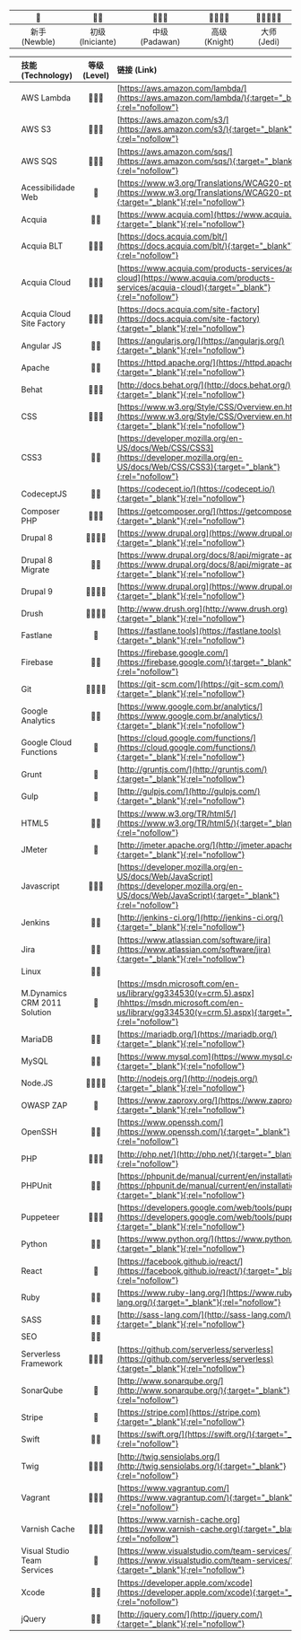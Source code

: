 
| 🌟 | 🌟🌟 | 🌟🌟🌟 | 🌟🌟🌟🌟 | 🌟🌟🌟🌟🌟 |
| :--: | :--: | :--: | :--: | :--: |
| 新手 (Newble) | 初级 (Iniciante) | 中级 (Padawan) | 高级 (Knight) | 大师 (Jedi) |

|  | 技能 (Technology) | 等级 (Level) | 链接 (Link) |
| :-: | :-- | :--: | :-- |
| ![](/assets/img/icon/aws_lambda.png) | AWS Lambda | 🌟🌟🌟 | [https://aws.amazon.com/lambda/](https://aws.amazon.com/lambda/){:target="_blank"}{:rel="nofollow"} |
| ![](/assets/img/icon/aws_s3.png) | AWS S3 | 🌟🌟🌟 | [https://aws.amazon.com/s3/](https://aws.amazon.com/s3/){:target="_blank"}{:rel="nofollow"} |
| ![](/assets/img/icon/aws_sqs.png) | AWS SQS | 🌟🌟🌟 | [https://aws.amazon.com/sqs/](https://aws.amazon.com/sqs/){:target="_blank"}{:rel="nofollow"} |
| ![](/assets/img/icon/acessibilidade_web.png) | Acessibilidade Web | 🌟 | [https://www.w3.org/Translations/WCAG20-pt-PT/](https://www.w3.org/Translations/WCAG20-pt-PT/){:target="_blank"}{:rel="nofollow"} |
| ![](/assets/img/icon/acquia.png) | Acquia | 🌟🌟 | [https://www.acquia.com](https://www.acquia.com){:target="_blank"}{:rel="nofollow"} |
| ![](/assets/img/icon/acquia_blt.png) | Acquia BLT | 🌟🌟🌟 | [https://docs.acquia.com/blt/](https://docs.acquia.com/blt/){:target="_blank"}{:rel="nofollow"} |
| ![](/assets/img/icon/acquia_cloud.png) | Acquia Cloud | 🌟🌟🌟 | [https://www.acquia.com/products-services/acquia-cloud](https://www.acquia.com/products-services/acquia-cloud){:target="_blank"}{:rel="nofollow"} |
| ![](/assets/img/icon/acquia_cloud_site_factory.png) | Acquia Cloud Site Factory | 🌟🌟🌟 | [https://docs.acquia.com/site-factory](https://docs.acquia.com/site-factory){:target="_blank"}{:rel="nofollow"} |
| ![](/assets/img/icon/angular.png) | Angular JS | 🌟🌟 | [https://angularjs.org/](https://angularjs.org/){:target="_blank"}{:rel="nofollow"} |
| ![](/assets/img/icon/apache.png) | Apache | 🌟🌟 | [https://httpd.apache.org/](https://httpd.apache.org/){:target="_blank"}{:rel="nofollow"} |
| ![](/assets/img/icon/behat.png) | Behat | 🌟🌟🌟 | [http://docs.behat.org/](http://docs.behat.org/){:target="_blank"}{:rel="nofollow"} |
| ![](/assets/img/icon/css.png) | CSS | 🌟🌟🌟 | [https://www.w3.org/Style/CSS/Overview.en.html](https://www.w3.org/Style/CSS/Overview.en.html){:target="_blank"}{:rel="nofollow"} |
| ![](/assets/img/icon/css3.png) | CSS3 | 🌟🌟 | [https://developer.mozilla.org/en-US/docs/Web/CSS/CSS3](https://developer.mozilla.org/en-US/docs/Web/CSS/CSS3){:target="_blank"}{:rel="nofollow"} |
| ![](/assets/img/icon/codeceptjs.png) | CodeceptJS | 🌟🌟 | [https://codecept.io/](https://codecept.io/){:target="_blank"}{:rel="nofollow"} |
| ![](/assets/img/icon/composer_php.png) | Composer PHP | 🌟🌟🌟 | [https://getcomposer.org/](https://getcomposer.org/){:target="_blank"}{:rel="nofollow"} |
| ![](/assets/img/icon/drupal_8.png) | Drupal 8 | 🌟🌟🌟🌟 | [https://www.drupal.org](https://www.drupal.org){:target="_blank"}{:rel="nofollow"} |
| ![](/assets/img/icon/placeholder.png) | Drupal 8 Migrate | 🌟🌟 | [https://www.drupal.org/docs/8/api/migrate-api](https://www.drupal.org/docs/8/api/migrate-api){:target="_blank"}{:rel="nofollow"} |
| ![](/assets/img/icon/placeholder.png) | Drupal 9 | 🌟🌟🌟🌟 | [https://www.drupal.org](https://www.drupal.org){:target="_blank"}{:rel="nofollow"} |
| ![](/assets/img/icon/drush.png) | Drush | 🌟🌟🌟🌟 | [http://www.drush.org](http://www.drush.org){:target="_blank"}{:rel="nofollow"} |
| ![](/assets/img/icon/fastlane.png) | Fastlane | 🌟 | [https://fastlane.tools](https://fastlane.tools){:target="_blank"}{:rel="nofollow"} |
| ![](/assets/img/icon/firebase.png) | Firebase | 🌟🌟 | [https://firebase.google.com/](https://firebase.google.com/){:target="_blank"}{:rel="nofollow"} |
| ![](/assets/img/icon/git.png) | Git | 🌟🌟🌟🌟 | [https://git-scm.com/](https://git-scm.com/){:target="_blank"}{:rel="nofollow"} |
| ![](/assets/img/icon/google_analytics.png) | Google Analytics | 🌟🌟 | [https://www.google.com.br/analytics/](https://www.google.com.br/analytics/){:target="_blank"}{:rel="nofollow"} |
| ![](/assets/img/icon/google_cloud_functions.png) | Google Cloud Functions | 🌟 | [https://cloud.google.com/functions/](https://cloud.google.com/functions/){:target="_blank"}{:rel="nofollow"} |
| ![](/assets/img/icon/grunt.png) | Grunt | 🌟 | [http://gruntjs.com/](http://gruntjs.com/){:target="_blank"}{:rel="nofollow"} |
| ![](/assets/img/icon/gulp.png) | Gulp | 🌟 | [http://gulpjs.com/](http://gulpjs.com/){:target="_blank"}{:rel="nofollow"} |
| ![](/assets/img/icon/html5.png) | HTML5 | 🌟🌟 | [https://www.w3.org/TR/html5/](https://www.w3.org/TR/html5/){:target="_blank"}{:rel="nofollow"} |
| ![](/assets/img/icon/jmeter.png) | JMeter | 🌟 | [http://jmeter.apache.org/](http://jmeter.apache.org/){:target="_blank"}{:rel="nofollow"} |
| ![](/assets/img/icon/javascript.png) | Javascript | 🌟🌟🌟 | [https://developer.mozilla.org/en-US/docs/Web/JavaScript](https://developer.mozilla.org/en-US/docs/Web/JavaScript){:target="_blank"}{:rel="nofollow"} |
| ![](/assets/img/icon/jenkins.png) | Jenkins | 🌟🌟 | [http://jenkins-ci.org/](http://jenkins-ci.org/){:target="_blank"}{:rel="nofollow"} |
| ![](/assets/img/icon/jira.png) | Jira | 🌟🌟 | [https://www.atlassian.com/software/jira](https://www.atlassian.com/software/jira){:target="_blank"}{:rel="nofollow"} |
| ![](/assets/img/icon/linux.png) | Linux | 🌟🌟 | |
| ![](/assets/img/icon/mdynamics_crm_2011_solution.png) | M.Dynamics CRM 2011 Solution | 🌟 | [https://msdn.microsoft.com/en-us/library/gg334530(v=crm.5).aspx](hhttps://msdn.microsoft.com/en-us/library/gg334530(v=crm.5).aspx){:target="_blank"}{:rel="nofollow"} |
| ![](/assets/img/icon/mariadb.png) | MariaDB | 🌟🌟 | [https://mariadb.org/](https://mariadb.org/){:target="_blank"}{:rel="nofollow"} |
| ![](/assets/img/icon/mysql.png) | MySQL | 🌟🌟 | [https://www.mysql.com](https://www.mysql.com){:target="_blank"}{:rel="nofollow"} |
| ![](/assets/img/icon/nodejs.png) | Node.JS | 🌟🌟🌟🌟 | [http://nodejs.org/](http://nodejs.org/){:target="_blank"}{:rel="nofollow"} |
| ![](/assets/img/icon/owasp_zap.png) | OWASP ZAP | 🌟 | [https://www.zaproxy.org/](https://www.zaproxy.org/){:target="_blank"}{:rel="nofollow"} |
| ![](/assets/img/icon/openssh.png) | OpenSSH | 🌟🌟 | [https://www.openssh.com/](https://www.openssh.com/){:target="_blank"}{:rel="nofollow"} |
| ![](/assets/img/icon/php.png) | PHP | 🌟🌟🌟 | [http://php.net/](http://php.net/){:target="_blank"}{:rel="nofollow"} |
| ![](/assets/img/icon/phpunit.png) | PHPUnit | 🌟🌟 | [https://phpunit.de/manual/current/en/installation.html](https://phpunit.de/manual/current/en/installation.html){:target="_blank"}{:rel="nofollow"} |
| ![](/assets/img/icon/puppeteer.png) | Puppeteer | 🌟🌟🌟 | [https://developers.google.com/web/tools/puppeteer/](https://developers.google.com/web/tools/puppeteer/){:target="_blank"}{:rel="nofollow"} |
| ![](/assets/img/icon/python.png) | Python | 🌟🌟 | [https://www.python.org/](https://www.python.org/){:target="_blank"}{:rel="nofollow"} |
| ![](/assets/img/icon/react.png) | React | 🌟 | [https://facebook.github.io/react/](https://facebook.github.io/react/){:target="_blank"}{:rel="nofollow"} |
| ![](/assets/img/icon/ruby.png) | Ruby | 🌟🌟 | [https://www.ruby-lang.org/](https://www.ruby-lang.org/){:target="_blank"}{:rel="nofollow"} |
| ![](/assets/img/icon/sass.png) | SASS | 🌟🌟 | [http://sass-lang.com/](http://sass-lang.com/){:target="_blank"}{:rel="nofollow"} |
| ![](/assets/img/icon/placeholder.png) | SEO | 🌟🌟 | |
| ![](/assets/img/icon/serverless_framework.png) | Serverless Framework | 🌟🌟🌟 | [https://github.com/serverless/serverless](https://github.com/serverless/serverless){:target="_blank"}{:rel="nofollow"} |
| ![](/assets/img/icon/sonarqube.png) | SonarQube | 🌟 | [http://www.sonarqube.org/](http://www.sonarqube.org/){:target="_blank"}{:rel="nofollow"} |
| ![](/assets/img/icon/stripe.png) | Stripe | 🌟 | [https://stripe.com](https://stripe.com){:target="_blank"}{:rel="nofollow"} |
| ![](/assets/img/icon/swift.png) | Swift | 🌟🌟 | [https://swift.org/](https://swift.org/){:target="_blank"}{:rel="nofollow"} |
| ![](/assets/img/icon/twig.png) | Twig | 🌟🌟🌟 | [http://twig.sensiolabs.org/](http://twig.sensiolabs.org/){:target="_blank"}{:rel="nofollow"} |
| ![](/assets/img/icon/vagrant.png) | Vagrant | 🌟🌟🌟 | [https://www.vagrantup.com/](https://www.vagrantup.com/){:target="_blank"}{:rel="nofollow"} |
| ![](/assets/img/icon/varnish_cache.png) | Varnish Cache | 🌟🌟🌟 | [https://www.varnish-cache.org](https://www.varnish-cache.org){:target="_blank"}{:rel="nofollow"} |
| ![](/assets/img/icon/visual_studio_team_services.png) | Visual Studio Team Services | 🌟 | [https://www.visualstudio.com/team-services/](https://www.visualstudio.com/team-services/){:target="_blank"}{:rel="nofollow"} |
| ![](/assets/img/icon/xcode.png) | Xcode | 🌟🌟 | [https://developer.apple.com/xcode](https://developer.apple.com/xcode){:target="_blank"}{:rel="nofollow"} |
| ![](/assets/img/icon/jquery.png) | jQuery | 🌟🌟 | [http://jquery.com/](http://jquery.com/){:target="_blank"}{:rel="nofollow"} |

